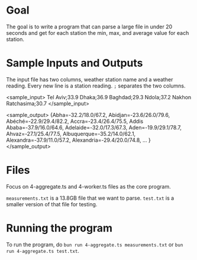 # Goal

The goal is to write a program that can parse a large file in under 20 seconds and get for each station the min, max, and average value for each station. 

# Sample Inputs and Outputs

The input file has two columns, weather station name and a weather reading.
Every new line is a station reading.
`;` separates the two columns.

<sample_input>
Tel Aviv;33.9
Dhaka;36.9
Baghdad;29.3
Ndola;37.2
Nakhon Ratchasima;30.7
</sample_input>

<sample_output>
{Abha=-32.2/18.0/67.2, 
Abidjan=-23.6/26.0/79.6, 
Abéché=-22.9/29.4/82.2, 
Accra=-23.4/26.4/75.5, 
Addis Ababa=-37.9/16.0/64.6, 
Adelaide=-32.0/17.3/67.3, 
Aden=-19.9/29.1/78.7, 
Ahvaz=-27.1/25.4/77.5, 
Albuquerque=-35.2/14.0/62.1, 
Alexandra=-37.9/11.0/57.2, 
Alexandria=-29.4/20.0/74.8,
...
}
</sample_output>


# Files

Focus on 4-aggregate.ts and 4-worker.ts files as the core program.

`measurements.txt` is a 13.8GB file that we want to parse.
`test.txt` is a smaller version of that file for testing.

# Running the program

To run the program, do `bun run 4-aggregate.ts measurements.txt` or `bun run 4-aggregate.ts test.txt`.

